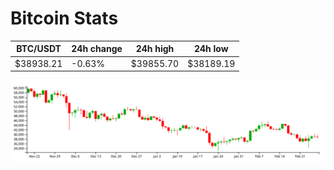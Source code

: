 # Bitcoin Stats

BTC/USDT|24h change|24h high|24h low|
|---|---|---|---|
|$38938.21|-0.63%|$39855.70|$38189.19|

<img src="./chart.svg">
